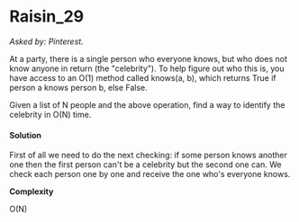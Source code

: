 # Raisin_29

*Asked by: Pinterest.*

At a party, there is a single person who everyone knows, but who does not know anyone in return (the "celebrity"). To help figure out who this is, you have access to an O(1) method called knows(a, b), which returns True if person a knows person b, else False.

Given a list of N people and the above operation, find a way to identify the celebrity in O(N) time.

#### Solution

First of all we need to do the next checking: if some person knows another one then the first person can't be a celebrity but the second one can. We check each person one by one and receive the one who's everyone knows.

**Сomplexity** 

O(N)